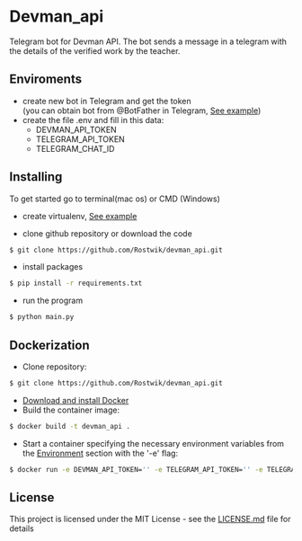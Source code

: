 # Devman_api

Telegram bot for Devman API.
The bot sends a message in a telegram with the details of the verified work by the teacher.


## Enviroments

- create new bot in Telegram and get the token   
  (you can obtain bot from @BotFather in Telegram, [See example](https://telegra.ph/Awesome-Telegram-Bot-11-11))
- create the file .env and fill in this data:
  - DEVMAN_API_TOKEN
  - TELEGRAM_API_TOKEN
  - TELEGRAM_CHAT_ID


## Installing

To get started go to terminal(mac os) or CMD (Windows)
- create virtualenv, [See example](https://python-scripts.com/virtualenv)

- clone github repository or download the code

```bash
$ git clone https://github.com/Rostwik/devman_api.git
```

- install packages

```bash
$ pip install -r requirements.txt
```
- run the program
```bash
$ python main.py
```

## Dockerization

- Clone repository:
```bash
$ git clone https://github.com/Rostwik/devman_api.git
```
- [Download and install Docker](https://docs.docker.com/get-docker/)
- Build the container image:
```bash
$ docker build -t devman_api .
```
- Start a container specifying the necessary environment variables from the [Environment](#environment) section with the '-e' flag:
```bash
$ docker run -e DEVMAN_API_TOKEN='' -e TELEGRAM_API_TOKEN='' -e TELEGRAM_CHAT_ID='' devman_api
```

## License

This project is licensed under the MIT License - see the [LICENSE.md](LICENSE.md) file for details



